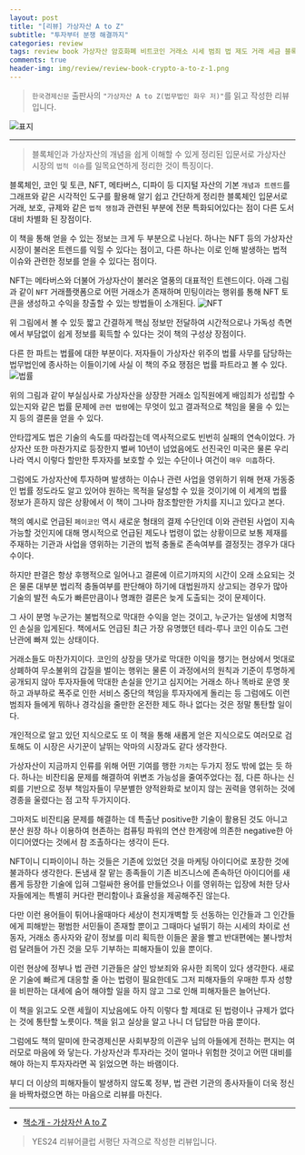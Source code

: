 ```yaml
---  
layout: post  
title: "[리뷰] 가상자산 A to Z"  
subtitle: "투자부터 분쟁 해결까지"  
categories: review  
tags: review book 가상자산 암호화폐 비트코인 거래소 시세 범죄 법 제도 거래 세금 블록체인 스마트컨트랙트 NFT CDBC   
comments: true  
header-img: img/review/review-book-crypto-a-to-z-1.png
---  
```

  
> `한국경제신문` 출판사의 `"가상자산 A to Z(법무법인 화우 저)"`를 읽고 작성한 리뷰입니다.  

![표지](https://theorydb.github.io/assets/img/review/review-book-crypto-a-to-z-1.png)  

---

> 블록체인과 가상자산의 개념을 쉽게 이해할 수 있게 정리된 입문서로 가상자산 시장의 `법적 이슈`를 일목요연하게 정리한 것이 특징이다.

블록체인, 코인 및 토큰, NFT, 메타버스, 디파이 등 디지털 자산의 기본 `개념과 트렌드`를 그래프와 같은 시각적인 도구를 활용해 알기 쉽고 간단하게 정리한 블록체인 입문서로 거래, 보호, 규제와 같은 `법적 쟁점`과 관련된 부분에 전문 특화되어있다는 점이 다른 도서대비 차별화 된 장점이다. 

이 책을 통해 얻을 수 있는 정보는 크게 두 부분으로 나뉜다. 하나는 NFT 등의 가상자산 시장이 불러온 트렌드를 익힐 수 있다는 점이고, 다른 하나는 이로 인해 발생하는 법적 이슈와 관련한 정보를 얻을 수 있다는 점이다. 

NFT는 메타버스와 더불어 가상자산이 불러온 열풍의 대표적인 트렌드이다. 아래 그림과 같이 `NFT` 거래플랫폼으로 어떤 거래소가 존재하며 민팅이라는 행위를 통해 NFT 토큰을 생성하고 수익을 창출할 수 있는 방법들이 소개된다. 
![NFT](https://theorydb.github.io/assets/img/review/review-book-crypto-a-to-z-2.png)  

위 그림에서 볼 수 있듯 짧고 간결하게 핵심 정보만 전달하여 시간적으로나 가독성 측면에서 부담없이 쉽게 정보를 획득할 수 있다는 것이 책의 구성상 장점이다. 

다른 한 파트는 법률에 대한 부분이다. 저자들이 가상자산 위주의 법률 사무를 담당하는 법무법인에 종사하는 이들이기에 사실 이 책의 주요 쟁점은 법률 파트라고 볼 수 있다. 
![법률](https://theorydb.github.io/assets/img/review/review-book-crypto-a-to-z-3.png)  

위의 그림과 같이 부실심사로 가상자산을 상장한 거래소 임직원에게 배임죄가 성립할 수 있는지와 같은 법률 문제에 `관련 법령`에는 무엇이 있고 결과적으로 책임을 물을 수 있는지 등의 결론을 얻을 수 있다. 

안타깝게도 법은 기술의 속도를 따라잡는데 역사적으로도 빈번히 실패의 연속이었다. 가상자산 또한 마찬가지로 등장한지 벌써 10년이 넘었음에도 선진국인 미국은 물론 우리나라 역시 이렇다 할만한 투자자를 보호할 수 있는 수단이나 여건이 `매우 미흡`하다.

그럼에도 가상자산에 투자하며 발생하는 이슈나 관련 사업을 영위하기 위해 현재 가동중인 법률 정도라도 알고 있어야 원하는 목적을 달성할 수 있을 것이기에 이 세계의 법률 정보가 흔하지 않은 상황에서 이 책이 그나마 참조할만한 가치를 지니고 있다고 본다. 

책의 예시로 언급된 `페이코인` 역시 새로운 형태의 결제 수단인데 이와 관련된 사업이 지속가능할 것인지에 대해 명시적으로 언급된 제도나 법령이 없는 상황이므로 보통 제재를 주재하는 기관과 사업을 영위하는 기관의 법적 충돌로 존속여부를 결정짓는 경우가 대다수이다. 

하지만 판결은 항상 후행적으로 일어나고 결론에 이르기까지의 시간이 오래 소요되는 것은 물론 대부분 법리적 충돌여부를 판단해야 하기에 대법원까지 상고되는 경우가 많아 기술의 발전 속도가 빠른만큼이나 명쾌한 결론은 늦게 도출되는 것이 문제이다. 

그 사이 분명 누군가는 불법적으로 막대한 수익을 얻는 것이고, 누군가는 일생에 치명적인 손실을 입게된다. 책에서도 언급된 최근 가장 유명했던 테라-루나 코인 이슈도 그런 난관에 빠져 있는 상태이다. 

거래소들도 마찬가지이다. 코인의 상장을 댓가로 막대한 이익을 챙기는 현상에서 멋대로 상폐하여 무소불위의 갑질을 벌이는 행위는 물론 이 과정에서의 원칙과 기준이 투명하게 공개되지 않아 투자자들에 막대한 손실을 안기고 심지어는 거래소 하나 똑바로 운영 못하고 과부하로 폭주로 인한 서비스 중단의 책임을 투자자에게 돌리는 등 그럼에도 이런 범죄자 들에게 뭐하나 경각심을 줄만한 온전한 제도 하나 없다는 것은 정말 통탄할 일이다.

개인적으로 알고 있던 지식으로도 또 이 책을 통해 새롭게 얻은 지식으로도 여러모로 검토해도 이 시장은 사기꾼이 날뛰는 악마의 시장과도 같다 생각한다. 

가상자산이 지금까지 인류를 위해 어떤 기여를 행한 `가치`는 두가지 정도 밖에 없는 듯 하다. 하나는 비잔티움 문제를 해결하여 위변조 가능성을 줄여주었다는 점, 다른 하나는 신뢰를 기반으로 정부 책임자들이 무분별한 양적완화로 보이지 않는 권력을 영위하는 것에 경종을 울렸다는 점 고작 두가지이다. 

그마저도 비잔티움 문제를 해결하는 데 특출난 positive한 기술이 활용된 것도 아니고 분산 원장 하나 이용하여 현존하는 컴퓨팅 파워의 연산 한계랑에 의존한 negative한 아이디어였다는 것에서 참 조촐하다는 생각이 든다.

NFT이니 디파이이니 하는 것들은 기존에 있었던 것을 마케팅 아이디어로 포장한 것에 불과하다 생각한다. 돈냄새 잘 맡는 종족들이 기존 비즈니스에 존속하던 아이디어를 새롭게 등장한 기술에 입혀 그럴싸한 용어를 만들었으나 이를 영위하는 입장에 처한 당사자들에게는 특별히 커다란 편리함이나 효율성을 제공해주진 않는다. 

다만 이런 용어들이 튀어나올때마다 세상이 천지개벽할 듯 선동하는 인간들과 그 인간들에게 피해받는 평범한 서민들이 존재할 뿐이고 그때마다 널뛰기 하는 시세의 차이로 선동자, 거래소 종사자와 같이 정보를 미리 획득한 이들은 꿀을 빨고 반대편에는 불나방처럼 달려들어 가진 것을 모두 기부하는 피해자들이 있을 뿐이다. 

이런 현상에 정부나 법 관련 기관들은 살인 방보죄와 유사한 죄목이 있다 생각한다. 새로운 기술에 빠르게 대응할 줄 아는 법령이 필요한데도 그저 피해자들의 우매한 투자 성향을 비판하는 대세에 숨어 해야할 일을 하지 않고 그로 인해 피해자들은 늘어난다. 

이 책을 읽고도 오랜 세월이 지났음에도 아직 이렇다 할 제대로 된 법령이나 규제가 없다는 것에 통탄할 노릇이다. 책을 읽고 실상을 알고 나니 더 답답한 마음 뿐이다. 

그럼에도 책의 말미에 한국경제신문 사회부장의 이관우 님의 아들에게 전하는 편지는 여러모로 마음에 와 닿는다. 가상자산과 투자라는 것이 얼마나 위험한 것이고 어떤 대비를 해야 하는지 투자자라면 꼭 읽었으면 하는 바램이다.

부디 더 이상의 피해자들이 발생하지 않도록 정부, 법 관련 기관의 종사자들이 더욱 정신을 바짝차렸으면 하는 마음으로 리뷰를 마친다.

---

* [책소개 - 가상자산 A to Z](http://www.yes24.com/Product/Goods/110708398)

> YES24 리뷰어클럽 서평단 자격으로 작성한 리뷰입니다.